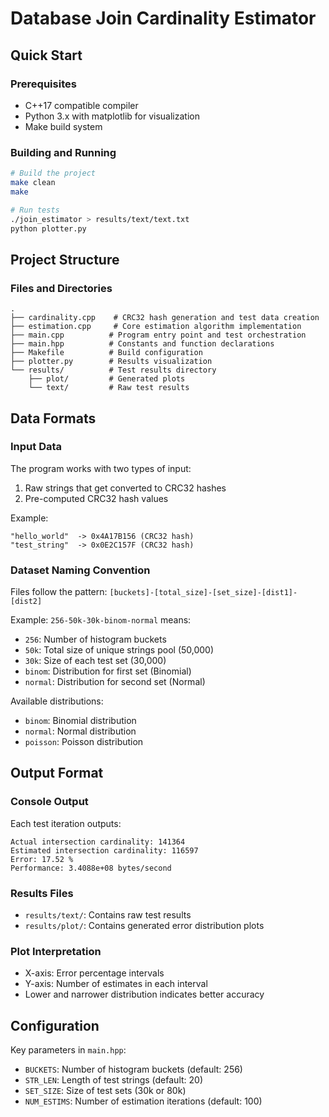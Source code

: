 # Database Join Cardinality Estimator

## Quick Start

### Prerequisites

- C++17 compatible compiler
- Python 3.x with matplotlib for visualization
- Make build system

### Building and Running

```bash
# Build the project
make clean
make

# Run tests
./join_estimator > results/text/text.txt
python plotter.py
```

## Project Structure

### Files and Directories

```
.
├── cardinality.cpp    # CRC32 hash generation and test data creation
├── estimation.cpp     # Core estimation algorithm implementation
├── main.cpp          # Program entry point and test orchestration
├── main.hpp          # Constants and function declarations
├── Makefile          # Build configuration
├── plotter.py        # Results visualization
└── results/          # Test results directory
    ├── plot/         # Generated plots
    └── text/         # Raw test results
```

## Data Formats

### Input Data

The program works with two types of input:

1. Raw strings that get converted to CRC32 hashes
2. Pre-computed CRC32 hash values

Example:

```
"hello_world"  -> 0x4A17B156 (CRC32 hash)
"test_string"  -> 0x0E2C157F (CRC32 hash)
```

### Dataset Naming Convention

Files follow the pattern: `[buckets]-[total_size]-[set_size]-[dist1]-[dist2]`

Example: `256-50k-30k-binom-normal` means:

- `256`: Number of histogram buckets
- `50k`: Total size of unique strings pool (50,000)
- `30k`: Size of each test set (30,000)
- `binom`: Distribution for first set (Binomial)
- `normal`: Distribution for second set (Normal)

Available distributions:

- `binom`: Binomial distribution
- `normal`: Normal distribution
- `poisson`: Poisson distribution

## Output Format

### Console Output

Each test iteration outputs:

```
Actual intersection cardinality: 141364
Estimated intersection cardinality: 116597
Error: 17.52 %
Performance: 3.4088e+08 bytes/second
```

### Results Files

- `results/text/`: Contains raw test results
- `results/plot/`: Contains generated error distribution plots

### Plot Interpretation

- X-axis: Error percentage intervals
- Y-axis: Number of estimates in each interval
- Lower and narrower distribution indicates better accuracy

## Configuration

Key parameters in `main.hpp`:

- `BUCKETS`: Number of histogram buckets (default: 256)
- `STR_LEN`: Length of test strings (default: 20)
- `SET_SIZE`: Size of test sets (30k or 80k)
- `NUM_ESTIMS`: Number of estimation iterations (default: 100)
